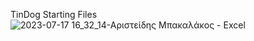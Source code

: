TinDog Starting Files
![2023-07-17 16_32_14-Αριστείδης Μπακαλάκος - Excel](https://github.com/ArisMpakalakos/TinderProject/assets/97790385/336d86cc-ac53-4482-a415-637e5f71859a)
